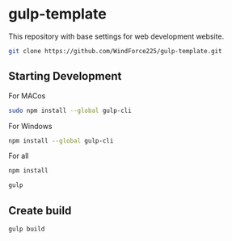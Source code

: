 # gulp-template

This repository with base settings for web development website.

```bash
git clone https://github.com/WindForce225/gulp-template.git
```

## Starting Development

For MACos

```bash
sudo npm install --global gulp-cli
```
For Windows

```bash
npm install --global gulp-cli
```
For all

```bash
npm install
```

```bash
gulp
```

## Create build

```bash
gulp build
```
